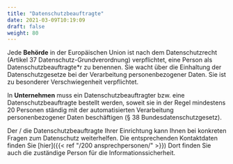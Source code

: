 ```yaml
---
title: "Datenschutzbeauftragte"
date: 2021-03-09T10:19:09
draft: false
weight: 80
---
```

Jede **Behörde** in der Europäischen Union ist nach dem Datenschutzrecht (Artikel 37 Datenschutz-Grundverordnung) verpflichtet, eine Person als Datenschutzbeauftragte*r zu benennen. Sie wacht über die Einhaltung der Datenschutzgesetze bei der Verarbeitung personenbezogener Daten. Sie ist zu besonderer Verschwiegenheit verpflichtet.

In **Unternehmen** muss ein Datenschutzbeauftragter bzw. eine Datenschutzbeauftragte bestellt werden, soweit sie in der Regel mindestens 20 Personen ständig mit der automatisierten Verarbeitung personenbezogener Daten beschäftigen (§ 38 Bundesdatenschutzgesetz).

Der / die Datenschutzbeauftragte Ihrer Einrichtung kann Ihnen bei konkreten Fragen zum Datenschutz weiterhelfen. Die entsprechenden Kontaktdaten finden Sie [hier]({{< ref "/200 ansprechpersonen/" >}}) Dort finden Sie auch die zuständige Person für die Informationssicherheit.